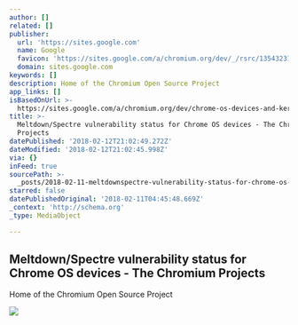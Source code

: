 ```yaml
---
author: []
related: []
publisher:
  url: 'https://sites.google.com'
  name: Google
  favicon: 'https://sites.google.com/a/chromium.org/dev/_/rsrc/1354323194313/favicon.ico'
  domain: sites.google.com
keywords: []
description: Home of the Chromium Open Source Project
app_links: []
isBasedOnUrl: >-
  https://sites.google.com/a/chromium.org/dev/chrome-os-devices-and-kernel-versions
title: >-
  Meltdown/Spectre vulnerability status for Chrome OS devices - The Chromium
  Projects
datePublished: '2018-02-12T21:02:49.272Z'
dateModified: '2018-02-12T21:02:45.998Z'
via: {}
inFeed: true
sourcePath: >-
  _posts/2018-02-11-meltdownspectre-vulnerability-status-for-chrome-os-devices.md
starred: false
datePublishedOriginal: '2018-02-11T04:45:48.669Z'
_context: 'http://schema.org'
_type: MediaObject

---
```

<article style=""><h1>Meltdown/Spectre vulnerability status for Chrome OS devices - The Chromium Projects</h1><p>Home of the Chromium Open Source Project</p><img src="https://sites.google.com/a/chromium.org/dev/_/rsrc/1438879449147/config/customLogo.gif?revision=3" /></article>